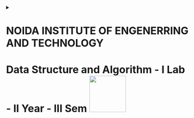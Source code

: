 <details><summary>
<h1>NOIDA INSTITUTE OF ENGENERRING AND TECHNOLOGY</h1>
<h1>Data Structure and Algorithm - I Lab - II Year - III Sem
<img src="https://i.giphy.com/media/v1.Y2lkPTc5MGI3NjExNTlyN2l6dHBwb283cWN1b3dqZjNra3pwZjNqcjhpbnpjejBhdjVyYyZlcD12MV9pbnRlcm5hbF9naWZfYnlfaWQmY3Q9Zw/4Ev0Ari2Nd9io/giphy.gif" width="100">
  
</h1></summary><br>
